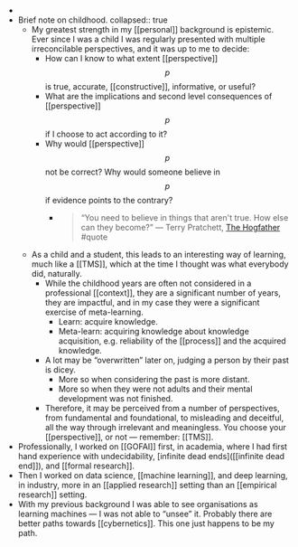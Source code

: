 -
- Brief note on childhood.
  collapsed:: true
	- My greatest strength in my [[personal]] background is epistemic. Ever since I was a child I was regularly presented with multiple irreconcilable perspectives, and it was up to me to decide:
	  * How can I know to what extent [[perspective]] $$p$$ is true, accurate, [[constructive]], informative, or useful?
	  * What are the implications and second level consequences of [[perspective]] $$p$$ if I choose to act according to it?
	  * Why would [[perspective]] $$p$$ not be correct? Why would someone believe in $$p$$ if evidence points to the contrary?
		- > “You need to believe in things that aren't true. How else can they become?” —  Terry Pratchett, [The Hogfather](https://youtu.be/DBnENlXt-H4?t=129) #quote
	- As a child and a student, this leads to an interesting way of learning, much like a [[TMS]], which at the time I thought was what everybody did, naturally.
	  * While the childhood years are often not considered in a professional [[context]], they are a significant number of years, they are impactful, and in my case they were a significant exercise of meta-learning.
	      * Learn: acquire knowledge.
	      * Meta-learn: acquiring knowledge about knowledge acquisition, e.g. reliability of the [[process]] and the acquired knowledge. 
	  * A lot may be “overwritten” later on, judging a person by their past is dicey.
	      * More so when considering the past is more distant.
	      * More so when they were not adults and their mental development was not finished.
	  * Therefore, it may be perceived from a number of perspectives, from fundamental and foundational, to misleading and deceitful, all the way through irrelevant and meaningless. You choose your [[perspective]], or not — remember: [[TMS]].
- Professionally, I worked on [[GOFAI]] first, in academia, where I had first hand experience with undecidability, [infinite dead ends]([[infinite dead end]]), and [[formal research]].
- Then I worked on data science, [[machine learning]], and deep learning, in industry, more in an [[applied research]] setting than an [[empirical research]] setting.
- With my previous background I was able to see organisations as learning machines — I was not able to “unsee” it. Probably there are better paths towards [[cybernetics]]. This one just happens to be my path.